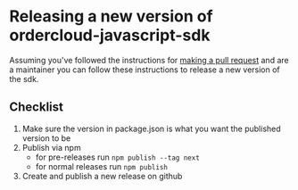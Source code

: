# Releasing a new version of ordercloud-javascript-sdk

Assuming you've followed the instructions for [making a pull request](./CONTRIBUTING.md#submitting-a-pull-request) and are a maintainer you can follow these instructions to release a new version of the sdk.

## Checklist

1. Make sure the version in package.json is what you want the published version to be
2. Publish via npm
    - for pre-releases run `npm publish --tag next`
    - for normal releases run `npm publish`
3. Create and publish a new release on github
